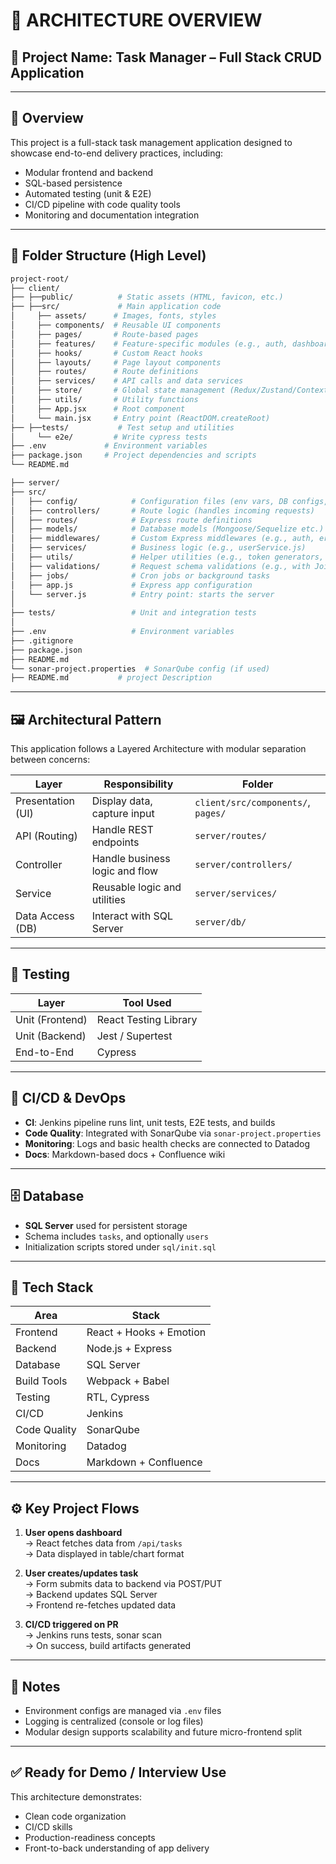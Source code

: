 # 📘 ARCHITECTURE OVERVIEW

## 📌 Project Name: Task Manager – Full Stack CRUD Application

---

## 🧱 Overview

This project is a full-stack task management application designed to showcase end-to-end delivery practices, including:

- Modular frontend and backend
- SQL-based persistence
- Automated testing (unit & E2E)
- CI/CD pipeline with code quality tools
- Monitoring and documentation integration

---

## 📂 Folder Structure (High Level)

```bash
project-root/
├── client/
├── ├──public/          # Static assets (HTML, favicon, etc.)
├── ├──src/             # Main application code
│     ├── assets/      # Images, fonts, styles
│     ├── components/  # Reusable UI components
│     ├── pages/       # Route-based pages
│     ├── features/    # Feature-specific modules (e.g., auth, dashboard)
│     ├── hooks/       # Custom React hooks
│     ├── layouts/     # Page layout components
│     ├── routes/      # Route definitions
│     ├── services/    # API calls and data services
│     ├── store/       # Global state management (Redux/Zustand/Context)
│     ├── utils/       # Utility functions
│     ├── App.jsx      # Root component
│     └── main.jsx     # Entry point (ReactDOM.createRoot)
├── ├──tests/           # Test setup and utilities
│     └── e2e/         # Write cypress tests
├── .env             # Environment variables
├── package.json     # Project dependencies and scripts
└── README.md

├── server/
├── src/
│   ├── config/            # Configuration files (env vars, DB configs, etc.)
│   ├── controllers/       # Route logic (handles incoming requests)
│   ├── routes/            # Express route definitions
│   ├── models/            # Database models (Mongoose/Sequelize etc.)
│   ├── middlewares/       # Custom Express middlewares (e.g., auth, error handler)
│   ├── services/          # Business logic (e.g., userService.js)
│   ├── utils/             # Helper utilities (e.g., token generators, logger)
│   ├── validations/       # Request schema validations (e.g., with Joi or Zod)
│   ├── jobs/              # Cron jobs or background tasks
│   ├── app.js             # Express app configuration
│   └── server.js          # Entry point: starts the server
│
├── tests/                 # Unit and integration tests
│
├── .env                   # Environment variables
├── .gitignore
├── package.json
├── README.md
└── sonar-project.properties  # SonarQube config (if used)
├── README.md           # project Description
```

---

## 🖼️ Architectural Pattern

This application follows a Layered Architecture with modular separation between concerns:

| Layer             | Responsibility                 | Folder                             |
| ----------------- | ------------------------------ | ---------------------------------- |
| Presentation (UI) | Display data, capture input    | `client/src/components/`, `pages/` |
| API (Routing)     | Handle REST endpoints          | `server/routes/`                   |
| Controller        | Handle business logic and flow | `server/controllers/`              |
| Service           | Reusable logic and utilities   | `server/services/`                 |
| Data Access (DB)  | Interact with SQL Server       | `server/db/`                       |

---

## 🧪 Testing

| Layer           | Tool Used             |
| --------------- | --------------------- |
| Unit (Frontend) | React Testing Library |
| Unit (Backend)  | Jest / Supertest      |
| End-to-End      | Cypress               |

---

## 🔄 CI/CD & DevOps

- **CI**: Jenkins pipeline runs lint, unit tests, E2E tests, and builds
- **Code Quality**: Integrated with SonarQube via `sonar-project.properties`
- **Monitoring**: Logs and basic health checks are connected to Datadog
- **Docs**: Markdown-based docs + Confluence wiki

---

## 🗄️ Database

- **SQL Server** used for persistent storage
- Schema includes `tasks`, and optionally `users`
- Initialization scripts stored under `sql/init.sql`

---

## 🧰 Tech Stack

| Area         | Stack                   |
| ------------ | ----------------------- |
| Frontend     | React + Hooks + Emotion |
| Backend      | Node.js + Express       |
| Database     | SQL Server              |
| Build Tools  | Webpack + Babel         |
| Testing      | RTL, Cypress            |
| CI/CD        | Jenkins                 |
| Code Quality | SonarQube               |
| Monitoring   | Datadog                 |
| Docs         | Markdown + Confluence   |

---

## ⚙️ Key Project Flows

1. **User opens dashboard**  
   → React fetches data from `/api/tasks`  
   → Data displayed in table/chart format

2. **User creates/updates task**  
   → Form submits data to backend via POST/PUT  
   → Backend updates SQL Server  
   → Frontend re-fetches updated data

3. **CI/CD triggered on PR**  
   → Jenkins runs tests, sonar scan  
   → On success, build artifacts generated

---

## 📝 Notes

- Environment configs are managed via `.env` files
- Logging is centralized (console or log files)
- Modular design supports scalability and future micro-frontend split

---

## ✅ Ready for Demo / Interview Use

This architecture demonstrates:

- Clean code organization
- CI/CD skills
- Production-readiness concepts
- Front-to-back understanding of app delivery
